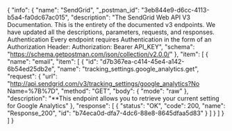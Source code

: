 {
  "info": {
    "name": "SendGrid",
    "_postman_id": "3eb844e9-d6cc-4113-b5a4-fa0dc67ac015",
    "description": "The SendGrid Web API V3 Documentation. This is the entirety of the documented v3 endpoints. We have updated all the descriptions, parameters, requests, and responses. Authentication Every endpoint requires Authentication in the form of an Authorization Header: Authorization: Bearer API_KEY",
    "schema": "https://schema.getpostman.com/json/collection/v2.0.0/"
  },
  "item": [
    {
      "name": "email",
      "item": [
        {
          "id": "d7b367ea-c414-45e4-a142-6b54ed25db2e",
          "name": "tracking_settings.google_analytics.get",
          "request": {
            "url": "http://api.sendgrid.com/v3/tracking_settings/google_analytics?No Name=%7B%7D",
            "method": "GET",
            "body": {
              "mode": "raw"
            },
            "description": "**This endpoint allows you to retrieve your current setting for Google Analytics"
          },
          "response": [
            {
              "status": "OK",
              "code": 200,
              "name": "Response_200",
              "id": "b74eca0d-dfa7-4dc6-88e8-8645dfaa5d83"
            }
          ]
        }
      ]
    }
  ]
}